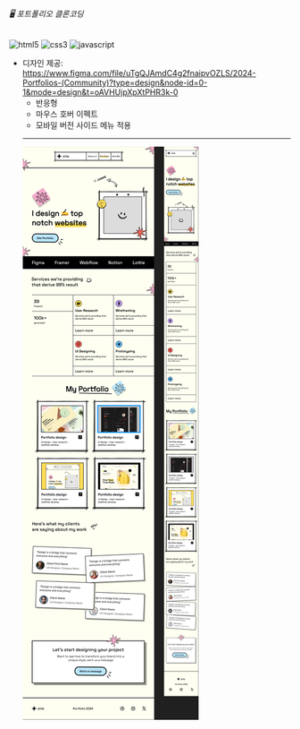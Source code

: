 ###### 🖥️ 포트폴리오 클론코딩

![html5](https://img.shields.io/badge/html5-222222.svg?&style=for-the-badge&logo=html5&logoColor=ffffff)
![css3](https://img.shields.io/badge/css3-222222.svg?&style=for-the-badge&logo=css3&logoColor=ffffff)
![javascript](https://img.shields.io/badge/javascript-222222.svg?&style=for-the-badge&logo=javascript&logoColor=ffffff)

- 디자인 제공: https://www.figma.com/file/uTgQJAmdC4g2fnaipvOZLS/2024-Portfolios-(Community)?type=design&node-id=0-1&mode=design&t=oAVHUjpXpXtPHR3k-0
  - 반응형
  - 마우스 호버 이펙트
  - 모바일 버전 사이드 메뉴 적용
  ***
  ![썸네일](./thumbnail.png)
